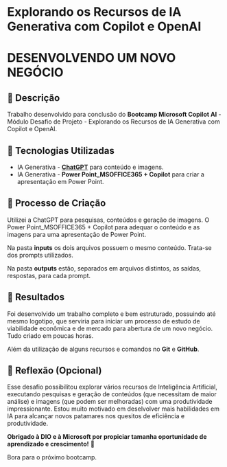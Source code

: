 # Explorando os Recursos de IA Generativa com Copilot e OpenAI

# DESENVOLVENDO UM NOVO NEGÓCIO

## 📒 Descrição
Trabalho desenvolvido para conclusão do **Bootcamp Microsoft Copilot AI** - Módulo Desafio de Projeto - Explorando os Recursos de IA Generativa com Copilot e OpenAI.

## 🤖 Tecnologias Utilizadas
- IA Generativa - **[ChatGPT](https://chat.openai.com)** para conteúdo e imagens.
- IA Generativa - **Power Point_MSOFFICE365 + Copilot** para criar a apresentação em Power Point.

## 🧐 Processo de Criação
Utilizei a ChatGPT para pesquisas, conteúdos e geração de imagens. O Power Point_MSOFFICE365 + Copilot para adequar o conteúdo e as imagens para uma apresentação de Power Point.

Na pasta **inputs** os dois arquivos possuem o mesmo conteúdo. Trata-se dos prompts utilizados.

Na pasta **outputs** estão, separados em arquivos distintos, as saídas, respostas, para cada prompt.

## 🚀 Resultados
Foi desenvolvido um trabalho completo e bem estruturado, possuindo até mesmo logotipo, que serviria para iniciar um processo de estudo de viabilidade econômica e de mercado para abertura de um novo negócio. Tudo criado em poucas horas.

Além da utilização de alguns recursos e comandos no **Git** e **GitHub**.

## 💭 Reflexão (Opcional)
Esse desafio possibilitou explorar vários recursos de Inteligência Artificial, executando pesquisas e geração de conteúdos (que necessitam de maior análise) e imagens (que podem ser melhoradas) com uma produtividade impressionante. Estou muito motivado em deselvolver mais habilidades em IA para alcançar novos patamares nos quesitos de eficiência e produtividade.

**Obrigado à DIO e à Microsoft por propiciar tamanha oportunidade de aprendizado e crescimento!** 🙏

Bora para o próximo bootcamp.
